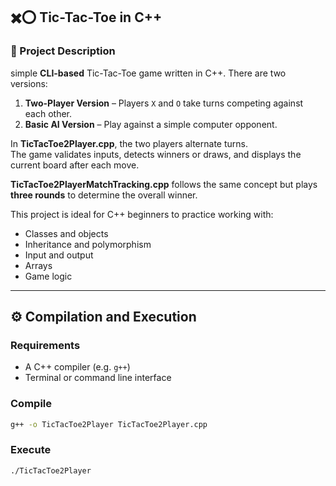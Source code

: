 ## ✖️⭕ Tic-Tac-Toe in C++

### 📌 Project Description

simple **CLI-based** Tic-Tac-Toe game written in C++. 
There are two versions:  
1. **Two-Player Version** – Players `X` and `O` take turns competing against each other.  
2. **Basic AI Version** – Play against a simple computer opponent.  

In **TicTacToe2Player.cpp**, the two players alternate turns.  
The game validates inputs, detects winners or draws, and displays the current board after each move.  

**TicTacToe2PlayerMatchTracking.cpp** follows the same concept but plays **three rounds** to determine the overall winner.  

This project is ideal for C++ beginners to practice working with:
- Classes and objects
- Inheritance and polymorphism
- Input and output
- Arrays
- Game logic

---

## ⚙️ Compilation and Execution

###  Requirements

- A C++ compiler (e.g. `g++`)
- Terminal or command line interface

###  Compile

```bash
g++ -o TicTacToe2Player TicTacToe2Player.cpp
```

### Execute

```bash
./TicTacToe2Player
```

